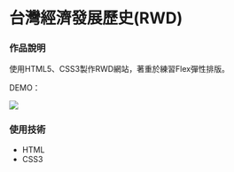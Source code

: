 台灣經濟發展歷史(RWD)
===

### 作品說明

使用HTML5、CSS3製作RWD網站，著重於練習Flex彈性排版。

DEMO：

![](https://i.imgur.com/IGJLW7W.jpg)

### 使用技術
- HTML
- CSS3
